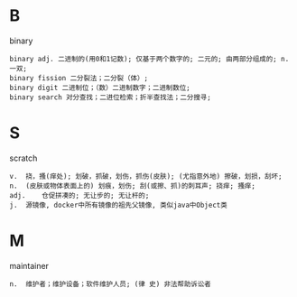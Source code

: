 # B

binary

```
binary adj. 二进制的(用0和1记数); 仅基于两个数字的; 二元的; 由两部分组成的; n. 一双;
binary fission 二分裂法；二分裂（体）;
binary digit 二进制位；（数）二进制数字；二进制数位;
binary search 对分查找；二进位检索；折半查找法；二分搜寻;
```

# S

scratch

```
v.	挠，搔(痒处); 划破，抓破，划伤，抓伤(皮肤); (尤指意外地) 擦破，划损，刮坏;
n.	(皮肤或物体表面上的) 划痕，划伤; 刮(或擦、抓)的刺耳声; 挠痒; 搔痒;
adj.	仓促拼凑的; 无让步的; 无让杆的;
j.  源镜像, docker中所有镜像的祖先父镜像, 类似java中Object类
```

# M

maintainer

```
n.	维护者；维护设备；软件维护人员; (律 史) 非法帮助诉讼者
```


